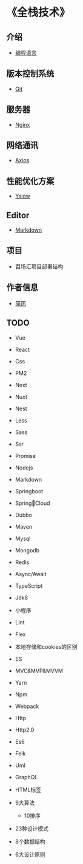 # 《全栈技术》

## 介绍
- [编程语言](/pages/index.md)

## 版本控制系统
- [Git](/pages/versioncontrol/git/index.md)

## 服务器
- [Nginx](/pages/back-end/nginx/index.md)

## 网络通讯
- [Axios](/pages/network/axios/index.md)

## 性能优化方案
- [Yslow](/pages/performance-optimization/yslow/index.md)

## Editor
- [Markdown](/pages/markdown/index.md)

## 项目
- 百场汇项目部署结构

## 作者信息
- [简历](/pages/author/index.md)

## TODO
- Vue
- React
- Css
- PM2
- Next
- Nuxt
- Nest
- Less
- Sass
- Ssr
- Promise
- Nodejs
- Markdown
- Springboot
- SpringCloud
- Dubbo
- Maven
- Mysql
- Mongodb
- Redis
- Async/Await
- TypeScript
- Jdk8
- 小程序
- Lint
- Flex
- 本地存储和cookies的区别
- ES
- MVC&MVP&MVVM
- Yarn
- Npm
- Webpack
- Http
- Http2.0
- Es6
- Felk
- Uml
- GraphQL

- HTML标签
- 9大算法
    - 10排序
- 23种设计模式
- 8个数据结构
- 6大设计原则

